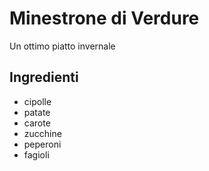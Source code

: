 # Minestrone di Verdure

Un ottimo piatto invernale

## Ingredienti

* cipolle
* patate
* carote
* zucchine
* peperoni
* fagioli



